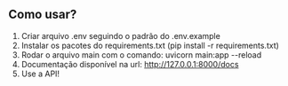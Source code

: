 ## Como usar?

1. Criar arquivo .env seguindo o padrão do .env.example
2. Instalar os pacotes do requirements.txt (pip install -r requirements.txt)
3. Rodar o arquivo main com o comando: uvicorn main:app --reload
4. Documentação disponível na url: http://127.0.0.1:8000/docs
5. Use a API!
